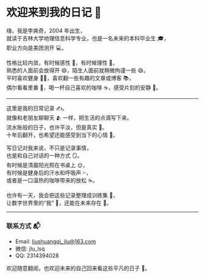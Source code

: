 # 欢迎来到我的日记 📖

嗨，我是李爽奇，2004 年出生，  
就读于吉林大学地理信息科学专业，也是一名未来的本科毕业生 🎓，  
职业方向是美团测开 💻。  

性格比较内敛，有时候感性 💭，有时候理性 🤔。  
熟悉的人面前会放得开 😄，陌生人面前就稍微拘谨一些 😅。  
平时喜欢健身 🏋️‍♂️，喜欢翻一些有趣的文章或博客 📚，  
偶尔看看里番 🌸，喝一杯自己喜欢的咖啡 ☕，感受片刻的安静 🌅。  

---

这里是我的日常记录 ✍️。  
就像和老朋友聊聊天 🫂 一样，把生活的点滴写下来。  
流水账般的日子，也许平淡，但是真实 💛。  
十年后翻开，也希望还能感受到当下的心情 💌。  

写日记对我来说，不只是记录事情，  
也是和自己对话的一种方式 🪞。  
有时候是清晨阳光照在书桌上 🌞，  
有时候是健身后的汗水和呼吸声 💦，  
或者是一口温热的咖啡带来的放松 ☕。  

也许有一天，我会把这些记录整理成训练集 🤖，  
让数字世界里的“我” 🧬，还能在未来存在 🌌。  

---

### 联系方式 📬
- Email: liushuangqi_jlu@163.com  
- 微信: jlu_lsq  
- QQ: 2314394028  

欢迎随意翻阅，也欢迎未来的自己回来看这些平凡的日子 🌱。
